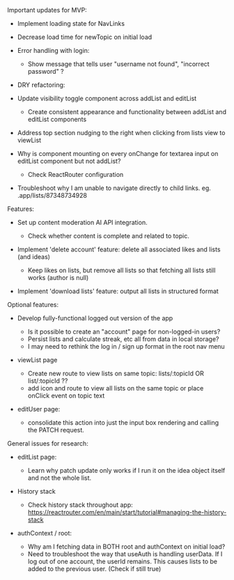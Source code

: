 Important updates for MVP:

- Implement loading state for NavLinks

- Decrease load time for newTopic on initial load

- Error handling with login:
    - Show message that tells user "username not found", "incorrect password" ?

- DRY refactoring:
- Update visibility toggle component across addList and editList
    - Create consistent appearance and functionality between addList and editList components



- Address top section nudging to the right when clicking from lists view to viewList

- Why is component mounting on every onChange for textarea input on editList component but not addList?
    - Check ReactRouter configuration

- Troubleshoot why I am unable to navigate directly to child links. eg. .app/lists/87348734928



Features:

- Set up content moderation AI API integration.
    - Check whether content is complete and related to topic. 

- Implement 'delete account' feature: delete all associated likes and lists (and ideas)
    - Keep likes on lists, but remove all lists so that fetching all lists still works (author is null)

- Implement 'download lists' feature: output all lists in structured format


Optional features:

- Develop fully-functional logged out version of the app
    - Is it possible to create an "account" page for non-logged-in users?
    - Persist lists and calculate streak, etc all from data in local storage?
    - I may need to rethink the log in / sign up format in the root nav menu


- viewList page
    - Create new route to view lists on same topic: lists/:topicId OR list/:topicId ??
    - add icon and route to view all lists on the same topic or place onClick event on topic text

- editUser page:
    - consolidate this action into just the input box rendering and calling the PATCH request. 


General issues for research:
- editList page:
    - Learn why patch update only works if I run it on the idea object itself and not the whole list. 

- History stack
    - Check history stack throughout app: https://reactrouter.com/en/main/start/tutorial#managing-the-history-stack

- authContext / root:
    - Why am I fetching data in BOTH root and authContext on initial load?
    - Need to troubleshoot the way that useAuth is handling userData. 
        If I log out of one account, the userId remains. This causes lists to be added to the previous user. (Check if still true)


